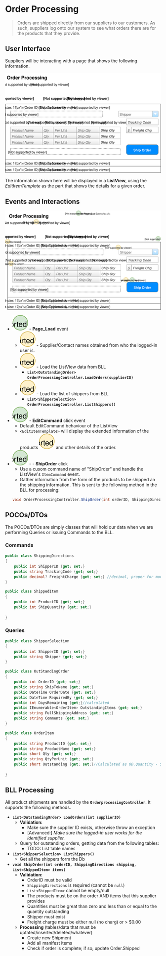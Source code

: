# Order Processing

> Orders are shipped directly from our suppliers to our customers. As such, suppliers log onto our system to see what orders there are for the products that they provide.

## User Interface

Suppliers will be interacting with a page that shows the following information.

![Mockup](./Shipping-Orders.svg)

The information shown here will be displayed in a **ListView**, using the *EditItemTemplate* as the part that shows the details for a given order.

## Events and Interactions

![Plan](./Shipping-Orders-Annotated.svg)
- ![](1.svg) - **Page_Load** event
    - ![](A.svg) - Supplier/Contact names obtained from who the logged-in user is.
    - ![](B.svg) - Load the ListView data from BLL
        - **`List<OutstandingOrder> OrderProcessingController.LoadOrders(supplierID)`**
    - ![](C.svg) - Load the list of shippers from BLL
        - **`List<ShipperSelection> OrderProcessingController.ListShippers()`**
- ![](2.svg) - **EditCommand** click event
    - Default EditCommand behaviour of the ListView
    - `<EditItemTemplate>` will display the extended information of the products ![](D.svg) and other details of the order.
- ![](3.svg) - - **ShipOrder** click
    - Use a cusom command name of "ShipOrder" and handle the ListView's `ItemCommand` event.
    - Gather information from the form of the products to be shipped an the shipping information.  This is sent to the following method in the BLL for processing:
    ```csharp
    void OrderProcessingController.ShipOrder(int orderID, ShippingDirections shipping, List<ShippedItem> items)
    ```
 
## POCOs/DTOs

The POCOs/DTOs are simply classes that will hold our data when we are performing Queries or issuing Commands to the BLL.

### Commands

```csharp
public class ShippingDirections
{
    public int ShipperID {get; set;}
    public string TrackingCode {get; set;}
    public decimal? FreightCharge {get; set;} //decimal, proper for monetary values.  Nullable, may not be a freight charge for every order
}
```

```csharp
public class ShippedItem
{
    public int ProductID {get; set;}
    public int ShipQuantity {get; set;}

}
```
### Queries

```csharp
public class ShipperSelection
{
    public int ShipperID {get; set;}
    public string Shipper {get; set;}
}
```

```csharp
public class OutStandingOrder
{
    public int OrderID {get; set;}
    public string ShipToName {get; set;}
    public DateTime OrderDate {get; set;}
    public DateTime RequiredBy {get; set;}
    public int DaysRemaining {get;}//calculated
    public IEnumerable<OrderItem> OutstandingItems {get; set;}
    public string FullShippingAddress {get; set;}
    public string Comments {get; set;}
}
```

```csharp
public class OrderItem
{
    public string ProductID {get; set;}
    public string ProductName {get; set;}
    public short Qty {get; set;}
    public string QtyPerUnit {get; set;}
    public short Outstanding {get; set;}//Calculated as OD.Quantity - Sum

}
```


## BLL Processing

All product shipments are handled by the **`OrderprocessingController`**. It supports the following methods.

- **`List<OutstandingOrder> LoadOrders(int supplierID)`**
    - **Validation:**
        - Make sure the supplier ID exists, otherwise throw an exception
        - [Advanced:] *Make sure the logged-in user works for the identified supplier.*
    - Query for outstanding orders, getting data from the following tables:
        - TODO: List table names 
- **`List<ShipperSelection> ListShippers()`**
    - Get all the shippers form the Db
- **`void ShipOrder(int orderID, ShippingDirections shipping, List<ShippedItem> items)`**
    - **Validation:**
        - OrderID must be valid
        - `ShippingDirections` is required (cannot be `null`)
        - `List<ShippedItem>` cannot be empty/null
        - The products must be on the order AND items that this supplier provides
        - Quantities must be great than zero and less than or equal to the quantity outstanding
        - Shipper must exist
        - Freight charge must be either null (no charg) or > $0.00
    - **Processing** (tables/data that must be uptated/inserted/deleted/whatever)
        - Create new Shipment
        - Add all manifest items
        - Check if order is complete; if so, update Order.Shipped
